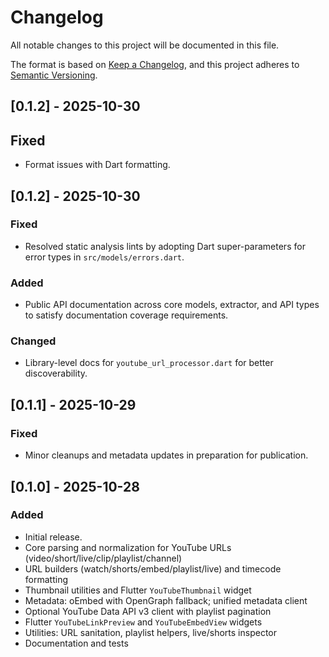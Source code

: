 # Changelog

All notable changes to this project will be documented in this file.

The format is based on [Keep a Changelog](https://keepachangelog.com/en/1.0.0/),
and this project adheres to [Semantic Versioning](https://semver.org/spec/v2.0.0.html).

## [0.1.2] - 2025-10-30

## Fixed

- Format issues with Dart formatting.

## [0.1.2] - 2025-10-30

### Fixed

- Resolved static analysis lints by adopting Dart super-parameters for error
  types in `src/models/errors.dart`.

### Added

- Public API documentation across core models, extractor, and API types to
  satisfy documentation coverage requirements.

### Changed

- Library-level docs for `youtube_url_processor.dart` for better discoverability.

## [0.1.1] - 2025-10-29

### Fixed

- Minor cleanups and metadata updates in preparation for publication.

## [0.1.0] - 2025-10-28

### Added

- Initial release.
- Core parsing and normalization for YouTube URLs (video/short/live/clip/playlist/channel)
- URL builders (watch/shorts/embed/playlist/live) and timecode formatting
- Thumbnail utilities and Flutter `YouTubeThumbnail` widget
- Metadata: oEmbed with OpenGraph fallback; unified metadata client
- Optional YouTube Data API v3 client with playlist pagination
- Flutter `YouTubeLinkPreview` and `YouTubeEmbedView` widgets
- Utilities: URL sanitation, playlist helpers, live/shorts inspector
- Documentation and tests
